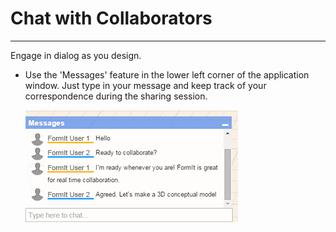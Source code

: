 # Chat with Collaborators

----

Engage in dialog as you design.
 

* Use the 'Messages' feature in the lower left corner of the application window. Just type in your message and keep track of your correspondence during the sharing session. 
    
    ![](Images/GUID-1F651630-2971-431F-95ED-21D9DE181B99-low.png)
